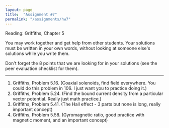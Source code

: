 ```yaml
---
layout: page
title:  "Assignment #7"
permalink: "/assignments/hw7"
---
```


Reading: 
Griffiths, Chapter 5

You may work together and get help from other students. Your solutions must be written in your own words, without looking at someone else's solutions while
you write them.

Don't forget the 8 points that we are looking for in your solutions (see the peer evaluation checklist for them).

______________________________________________________________________________

1.	Griffiths, Problem 5.16. (Coaxial solenoids, find field everywhere. You could do this problem in 106.  I just want you to practice doing it.)
2.	Griffiths, Problem 5.24. (Find the bound current density from a particular vector potential.  Really just math practice.)
3.	Griffiths, Problem 5.41. (The Hall effect - 3 parts but none is long, really important concept)
4.	Griffiths, Problem 5.58. (Gyromagnetic ratio, good practice with magnetic moment, and an important concept)

